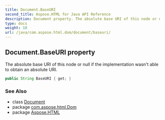 ```yaml
---
title: Document.BaseURI
second_title: Aspose.HTML for Java API Reference
description: Document property. The absolute base URI of this node or null if the implementation wasnt able to obtain an absolute URI
type: docs
weight: 10
url: /java/com.aspose.html.dom/document/baseuri/
---
```

## Document.BaseURI property

The absolute base URI of this node or null if the implementation wasn't able to obtain an absolute URI.

```java
public String BaseURI { get; }
```

### See Also

* class [Document](../)
* package [com.aspose.html.Dom](../../document/)
* package [Aspose.HTML](../../../)
